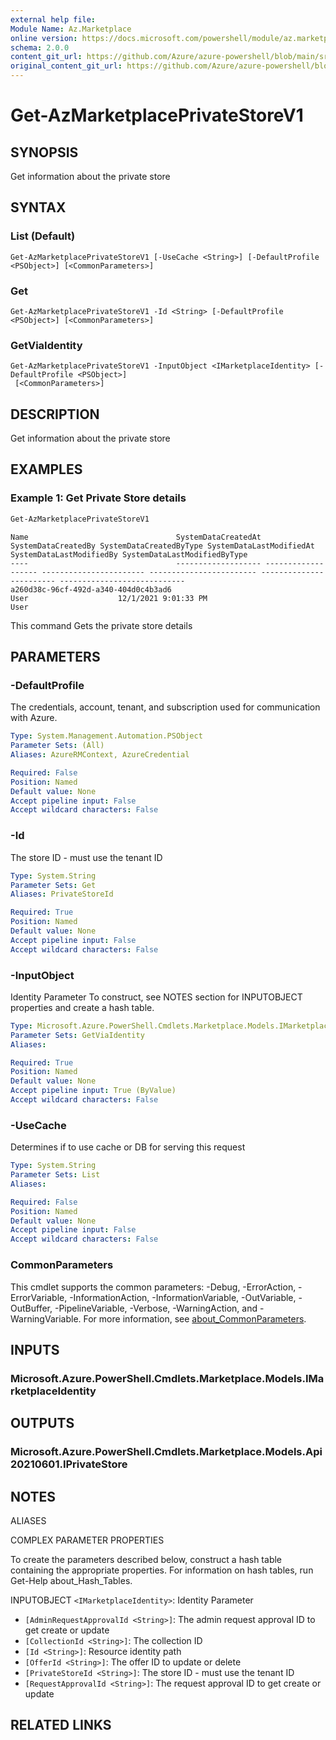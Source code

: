```yaml
---
external help file: 
Module Name: Az.Marketplace
online version: https://docs.microsoft.com/powershell/module/az.marketplace/get-azmarketplaceprivatestorev1
schema: 2.0.0
content_git_url: https://github.com/Azure/azure-powershell/blob/main/src/Marketplace/Marketplace/help/Get-AzMarketplacePrivateStoreV1.md
original_content_git_url: https://github.com/Azure/azure-powershell/blob/main/src/Marketplace/Marketplace/help/Get-AzMarketplacePrivateStoreV1.md
---
```


# Get-AzMarketplacePrivateStoreV1

## SYNOPSIS
Get information about the private store

## SYNTAX

### List (Default)
```
Get-AzMarketplacePrivateStoreV1 [-UseCache <String>] [-DefaultProfile <PSObject>] [<CommonParameters>]
```

### Get
```
Get-AzMarketplacePrivateStoreV1 -Id <String> [-DefaultProfile <PSObject>] [<CommonParameters>]
```

### GetViaIdentity
```
Get-AzMarketplacePrivateStoreV1 -InputObject <IMarketplaceIdentity> [-DefaultProfile <PSObject>]
 [<CommonParameters>]
```

## DESCRIPTION
Get information about the private store

## EXAMPLES

### Example 1: Get Private Store details
```powershell
Get-AzMarketplacePrivateStoreV1
```

```output
Name                                 SystemDataCreatedAt SystemDataCreatedBy SystemDataCreatedByType SystemDataLastModifiedAt SystemDataLastModifiedBy SystemDataLastModifiedByType
----                                 ------------------- ------------------- ----------------------- ------------------------ ------------------------ ----------------------------
a260d38c-96cf-492d-a340-404d0c4b3ad6                                         User                    12/1/2021 9:01:33 PM                              User
```

This command Gets the private store details


## PARAMETERS

### -DefaultProfile
The credentials, account, tenant, and subscription used for communication with Azure.

```yaml
Type: System.Management.Automation.PSObject
Parameter Sets: (All)
Aliases: AzureRMContext, AzureCredential

Required: False
Position: Named
Default value: None
Accept pipeline input: False
Accept wildcard characters: False
```

### -Id
The store ID - must use the tenant ID

```yaml
Type: System.String
Parameter Sets: Get
Aliases: PrivateStoreId

Required: True
Position: Named
Default value: None
Accept pipeline input: False
Accept wildcard characters: False
```

### -InputObject
Identity Parameter
To construct, see NOTES section for INPUTOBJECT properties and create a hash table.

```yaml
Type: Microsoft.Azure.PowerShell.Cmdlets.Marketplace.Models.IMarketplaceIdentity
Parameter Sets: GetViaIdentity
Aliases:

Required: True
Position: Named
Default value: None
Accept pipeline input: True (ByValue)
Accept wildcard characters: False
```

### -UseCache
Determines if to use cache or DB for serving this request

```yaml
Type: System.String
Parameter Sets: List
Aliases:

Required: False
Position: Named
Default value: None
Accept pipeline input: False
Accept wildcard characters: False
```

### CommonParameters
This cmdlet supports the common parameters: -Debug, -ErrorAction, -ErrorVariable, -InformationAction, -InformationVariable, -OutVariable, -OutBuffer, -PipelineVariable, -Verbose, -WarningAction, and -WarningVariable. For more information, see [about_CommonParameters](http://go.microsoft.com/fwlink/?LinkID=113216).

## INPUTS

### Microsoft.Azure.PowerShell.Cmdlets.Marketplace.Models.IMarketplaceIdentity

## OUTPUTS

### Microsoft.Azure.PowerShell.Cmdlets.Marketplace.Models.Api20210601.IPrivateStore

## NOTES

ALIASES

COMPLEX PARAMETER PROPERTIES

To create the parameters described below, construct a hash table containing the appropriate properties. For information on hash tables, run Get-Help about_Hash_Tables.


INPUTOBJECT `<IMarketplaceIdentity>`: Identity Parameter
  - `[AdminRequestApprovalId <String>]`: The admin request approval ID to get create or update
  - `[CollectionId <String>]`: The collection ID
  - `[Id <String>]`: Resource identity path
  - `[OfferId <String>]`: The offer ID to update or delete
  - `[PrivateStoreId <String>]`: The store ID - must use the tenant ID
  - `[RequestApprovalId <String>]`: The request approval ID to get create or update

## RELATED LINKS

